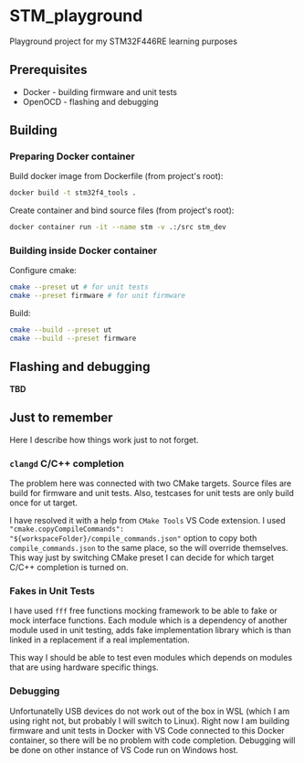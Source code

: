 # STM_playground

Playground project for my STM32F446RE learning purposes

## Prerequisites 

 - Docker - building firmware and unit tests
 - OpenOCD  - flashing and debugging

## Building 

### Preparing Docker container

Build docker image from Dockerfile (from project's root):

```bash
docker build -t stm32f4_tools .
```

Create container and bind source files (from project's root):

```bash
docker container run -it --name stm -v .:/src stm_dev
```

### Building inside Docker container

Configure cmake:

```bash
cmake --preset ut # for unit tests
cmake --preset firmware # for unit firmware
```

Build:

```bash
cmake --build --preset ut
cmake --build --preset firmware
```

## Flashing and debugging

__TBD__

## Just to remember

Here I describe how things work just to not forget.

### `clangd` C/C++ completion

The problem here was connected with two CMake targets. Source files are build for firmware 
and unit tests. Also, testcases for unit tests are only build once for ut target.

I have resolved it with a help from `CMake Tools` VS Code extension. I used
`"cmake.copyCompileCommands": "${workspaceFolder}/compile_commands.json"` option to copy
both `compile_commands.json` to the same place, so the will override themselves. This way
just by switching CMake preset I can decide for which target C/C++ completion is turned on.

### Fakes in Unit Tests

I have used `fff` free functions mocking framework to be able to fake or mock interface 
functions. Each module which is a dependency of another module used in unit testing, adds
fake implementation library which is than linked in a replacement if a real implementation.

This way I should be able to test even modules which depends on modules that are using 
hardware specific things.

### Debugging

Unfortunatelly USB devices do not work out of the box in WSL (which I am using right not,
but probably I will switch to Linux). Right now I am building firmware and unit tests in
Docker with VS Code connected to this Docker container, so there will be no problem with
code completion. Debugging will be done on other instance of VS Code run on Windows host.
